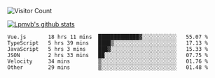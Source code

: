 ![Visitor Count](https://profile-counter.glitch.me/Lpmvb/count.svg)

[![Lpmvb's github stats](https://github-readme-stats.vercel.app/api?username=lpmvb&show_icons=true&title_color=fff&icon_color=79ff97&text_color=9f9f9f&bg_color=151515)](https://github.com/anuraghazra/github-readme-stats)

<!--
Here are some ideas to get you started:

- 🔭 I’m currently working on ...
- 🌱 I’m currently learning ...
- 👯 I’m looking to collaborate on ...
- 🤔 I’m looking for help with ...
- 💬 Ask me about ...
- 📫 How to reach me: ...
- 😄 Pronouns: ...
- ⚡ Fun fact: ...
-->

<!--START_SECTION:waka-->

```text
Vue.js       18 hrs 11 mins  █████████████▓░░░░░░░░░░░   55.07 %
TypeScript   5 hrs 39 mins   ████▒░░░░░░░░░░░░░░░░░░░░   17.13 %
JavaScript   5 hrs 3 mins    ███▓░░░░░░░░░░░░░░░░░░░░░   15.33 %
JSON         2 hrs 33 mins   ██░░░░░░░░░░░░░░░░░░░░░░░   07.75 %
Velocity     34 mins         ▒░░░░░░░░░░░░░░░░░░░░░░░░   01.76 %
Other        29 mins         ▒░░░░░░░░░░░░░░░░░░░░░░░░   01.48 %
```

<!--END_SECTION:waka-->
